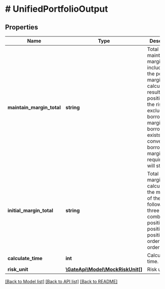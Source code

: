 # # UnifiedPortfolioOutput

## Properties

Name | Type | Description | Notes
------------ | ------------- | ------------- | -------------
**maintain_margin_total** | **string** | Total maintenance margin, including only the portfolio margin calculation results for positions in the risk unit,  excluding borrowed margin. If borrowing exists, conventional borrowing margin requirements will still apply. | [optional] 
**initial_margin_total** | **string** | Total initial margin, calculated as the maximum of the following three combinations: position,  position + positive delta orders, orders. | [optional] 
**calculate_time** | **int** | Calculate time. | [optional] 
**risk_unit** | [**\GateApi\Model\MockRiskUnit[]**](MockRiskUnit.md) | Risk unit. | [optional] 

[[Back to Model list]](../../README.md#documentation-for-models) [[Back to API list]](../../README.md#documentation-for-api-endpoints) [[Back to README]](../../README.md)
